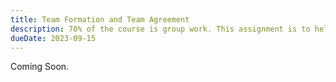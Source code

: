 ```yaml
---
title: Team Formation and Team Agreement
description: 70% of the course is group work. This assignment is to help you form your team and to help you establish a team agreement.
dueDate: 2023-09-15
---
```


Coming Soon.
